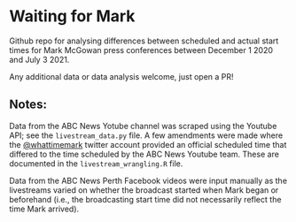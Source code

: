 # Waiting for Mark

Github repo for analysing differences between scheduled and actual start times for Mark McGowan press conferences between December 1 2020 and July 3 2021.

Any additional data or data analysis welcome, just open a PR!

## Notes:

Data from the ABC News Yotube channel was scraped using the Youtube API; see the `livestream_data.py` file. A few amendments were made where the [@whattimemark](https://twitter.com/WhatTimeMark) twitter account provided an official scheduled time that differed to the time scheduled by the ABC News Youtube team. These are documented in the `livestream_wrangling.R` file.

Data from the ABC News Perth Facebook videos were input manually as the livestreams varied on whether the broadcast started when Mark began or beforehand (i.e., the broadcasting start time did not necessarily reflect the time Mark arrived).
